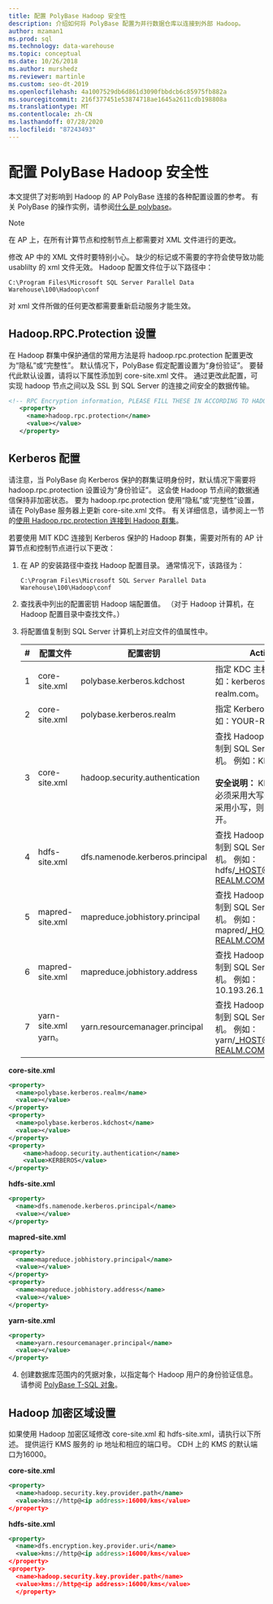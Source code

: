 ```yaml
---
title: 配置 PolyBase Hadoop 安全性
description: 介绍如何将 PolyBase 配置为并行数据仓库以连接到外部 Hadoop。
author: mzaman1
ms.prod: sql
ms.technology: data-warehouse
ms.topic: conceptual
ms.date: 10/26/2018
ms.author: murshedz
ms.reviewer: martinle
ms.custom: seo-dt-2019
ms.openlocfilehash: 4a1007529db6d861d3090fbbdcb6c85975fb882a
ms.sourcegitcommit: 216f377451e53874718ae1645a2611cdb198808a
ms.translationtype: MT
ms.contentlocale: zh-CN
ms.lasthandoff: 07/28/2020
ms.locfileid: "87243493"
---
```

# <a name="configure-polybase-hadoop-security"></a>配置 PolyBase Hadoop 安全性

本文提供了对影响到 Hadoop 的 AP PolyBase 连接的各种配置设置的参考。 有关 PolyBase 的操作实例，请参阅[什么是 polybase](configure-polybase-connectivity-to-external-data.md)。

> [!NOTE]
> 在 AP 上，在所有计算节点和控制节点上都需要对 XML 文件进行的更改。
> 
> 修改 AP 中的 XML 文件时要特别小心。 缺少的标记或不需要的字符会使导致功能 usablilty 的 xml 文件无效。
> Hadoop 配置文件位于以下路径中：  
> ```  
> C:\Program Files\Microsoft SQL Server Parallel Data Warehouse\100\Hadoop\conf 
> ``` 
> 对 xml 文件所做的任何更改都需要重新启动服务才能生效。

## <a name="hadooprpcprotection-setting"></a><a id="rpcprotection"></a> Hadoop.RPC.Protection 设置

在 Hadoop 群集中保护通信的常用方法是将 hadoop.rpc.protection 配置更改为“隐私”或“完整性”。 默认情况下，PolyBase 假定配置设置为“身份验证”。 要替代此默认设置，请将以下属性添加到 core-site.xml 文件。 通过更改此配置，可实现 hadoop 节点之间以及 SSL 到 SQL Server 的连接之间安全的数据传输。

```xml
<!-- RPC Encryption information, PLEASE FILL THESE IN ACCORDING TO HADOOP CLUSTER CONFIG -->
   <property>
     <name>hadoop.rpc.protection</name>
     <value></value>
   </property> 
```

## <a name="kerberos-configuration"></a><a id="kerberossettings"></a>Kerberos 配置  

请注意，当 PolyBase 向 Kerberos 保护的群集证明身份时，默认情况下需要将 hadoop.rpc.protection 设置设为“身份验证”。 这会使 Hadoop 节点间的数据通信保持非加密状态。 要为 hadoop.rpc.protection 使用“隐私”或“完整性”设置，请在 PolyBase 服务器上更新 core-site.xml 文件。 有关详细信息，请参阅上一节的[使用 Hadoop.rpc.protection 连接到 Hadoop 群集](#rpcprotection)。

若要使用 MIT KDC 连接到 Kerberos 保护的 Hadoop 群集，需要对所有的 AP 计算节点和控制节点进行以下更改：

1. 在 AP 的安装路径中查找 Hadoop 配置目录。 通常情况下，该路径为：  

   ```  
   C:\Program Files\Microsoft SQL Server Parallel Data Warehouse\100\Hadoop\conf  
   ```  

2. 查找表中列出的配置密钥 Hadoop 端配置值。 （对于 Hadoop 计算机，在 Hadoop 配置目录中查找文件。）  
   
3. 将配置值复制到 SQL Server 计算机上对应文件的值属性中。  
   
   |**#**|**配置文件**|**配置密钥**|**Action**|  
   |------------|----------------|---------------------|----------|   
   |1|core-site.xml|polybase.kerberos.kdchost|指定 KDC 主机名。 例如：kerberos.your-realm.com。|  
   |2|core-site.xml|polybase.kerberos.realm|指定 Kerberos 领域。 例如：YOUR-REALM.COM|  
   |3|core-site.xml|hadoop.security.authentication|查找 Hadoop 端配置并复制到 SQL Server 计算机。 例如：KERBEROS<br></br>**安全说明：** KERBEROS 必须采用大写形式。 如果采用小写，则可能不会打开。|   
   |4|hdfs-site.xml|dfs.namenode.kerberos.principal|查找 Hadoop 端配置并复制到 SQL Server 计算机。 例如： hdfs/_HOST@YOUR-REALM.COM|  
   |5|mapred-site.xml|mapreduce.jobhistory.principal|查找 Hadoop 端配置并复制到 SQL Server 计算机。 例如： mapred/_HOST@YOUR-REALM.COM|  
   |6|mapred-site.xml|mapreduce.jobhistory.address|查找 Hadoop 端配置并复制到 SQL Server 计算机。 例如：10.193.26.174:10020|  
   |7|yarn-site.xml yarn。|yarn.resourcemanager.principal|查找 Hadoop 端配置并复制到 SQL Server 计算机。 例如： yarn/_HOST@YOUR-REALM.COM|  

**core-site.xml**
```xml
<property>
  <name>polybase.kerberos.realm</name>
  <value></value>
</property>
<property>
  <name>polybase.kerberos.kdchost</name>
  <value></value>
</property>
<property>
    <name>hadoop.security.authentication</name>
    <value>KERBEROS</value>
</property>
```

**hdfs-site.xml**
```xml
<property>
  <name>dfs.namenode.kerberos.principal</name>
  <value></value> 
</property>
```

**mapred-site.xml**
```xml
<property>
  <name>mapreduce.jobhistory.principal</name>
  <value></value>
</property>
<property>
  <name>mapreduce.jobhistory.address</name>
  <value></value>
</property>
```

**yarn-site.xml**
```xml
<property>
  <name>yarn.resourcemanager.principal</name>
  <value></value>
</property>
```

4. 创建数据库范围内的凭据对象，以指定每个 Hadoop 用户的身份验证信息。 请参阅 [PolyBase T-SQL 对象](../relational-databases/polybase/polybase-t-sql-objects.md)。

## <a name="hadoop-encryption-zone-setup"></a><a id="encryptionzone"></a>Hadoop 加密区域设置
如果使用 Hadoop 加密区域修改 core-site.xml 和 hdfs-site.xml，请执行以下所述。 提供运行 KMS 服务的 ip 地址和相应的端口号。 CDH 上的 KMS 的默认端口为16000。

**core-site.xml**
```xml
<property>
  <name>hadoop.security.key.provider.path</name>
  <value>kms://http@<ip address>:16000/kms</value> 
</property>
```

**hdfs-site.xml**
```xml
<property>
  <name>dfs.encryption.key.provider.uri</name>
  <value>kms://http@<ip address>:16000/kms</value>
</property>
<property>
  <name>hadoop.security.key.provider.path</name>
  <value>kms://http@<ip address>:16000/kms</value>
  </property>
```